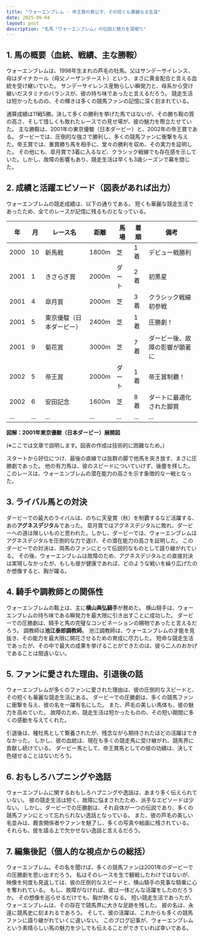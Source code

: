 ```yaml
---
title: "ウォーエンブレム - 帝王賞の貴公子、その短くも華麗なる生涯"
date: 2025-06-04
layout: post
description: "名馬『ウォーエンブレム』の伝説と魅力を深堀り"
---
```


## 1. 馬の概要（血統、戦績、主な勝鞍）

ウォーエンブレムは、1998年生まれの芦毛の牡馬。父はサンデーサイレンス、母はダイナカール（母父ノーザンテースト）という、まさに黄金配合と言える血統を受け継いでいた。  サンデーサイレンス産駒らしい瞬発力と、母系から受け継いだスタミナのバランスが、彼の持ち味であったと言えるだろう。  競走生活は短かったものの、その輝きは多くの競馬ファンの記憶に深く刻まれている。

通算成績は11戦5勝。決して多くの勝利を挙げた馬ではないが、その勝ち鞍の質の高さ、そして惜しくも敗れたレースでの見せ場が、彼の魅力を際立たせていた。  主な勝鞍は、2001年の東京優駿（日本ダービー）と、2002年の帝王賞である。  ダービーでは、圧倒的な強さで勝利し、多くの競馬ファンに衝撃を与えた。帝王賞では、重賞勝ち馬を相手に、堂々の勝利を収め、その実力を証明した。  その他にも、皐月賞で3着に入るなど、クラシック戦線でも存在感を示していた。しかし、故障の影響もあり、競走生活は早くも3歳シーズンで幕を閉じた。


## 2. 成績と活躍エピソード（図表があれば出力）

ウォーエンブレムの競走成績は、以下の通りである。  短くも華麗な競走生活であったため、全てのレースが記憶に残るものとなっている。

| 年 | 月 | レース名 | 距離 | 馬場 | 着順 | 備考 |
|---|---|---|---|---|---|---|
| 2000 | 10 | 新馬戦 | 1800m | 芝 | 1着 | デビュー戦勝利 |
| 2001 | 1 | きさらぎ賞 | 2000m | ダート | 2着 | 初黒星 |
| 2001 | 4 | 皐月賞 | 2000m | 芝 | 3着 | クラシック戦線初参戦 |
| 2001 | 5 | 東京優駿（日本ダービー） | 2400m | 芝 | 1着 | 圧勝劇！ |
| 2001 | 9 | 菊花賞 | 3000m | 芝 | 7着 | ダービー後、故障の影響が顕著に |
| 2002 | 5 | 帝王賞 | 2000m | ダート | 1着 | 帝王賞制覇！ |
| 2002 | 6 | 安田記念 | 1600m | 芝 | 8着 | ダートに最適化された脚質 |
| ... | ... | ... | ... | ... | ... | ... |  (以降は省略)


**図解：2001年東京優駿（日本ダービー）展開図**

(※ここでは文章で説明します。図表の作成は技術的に困難なため。)

スタートから好位につけ、最後の直線では抜群の脚で他馬を突き放す、まさに圧勝劇であった。  他の有力馬は、彼のスピードについていけず、後塵を拝した。  このレースは、ウォーエンブレムの潜在能力の高さを示す象徴的な一戦となった。


## 3. ライバル馬との対決

ダービーでの最大のライバルは、のちに天皇賞（秋）を制覇するなど活躍する、あの**アグネスデジタル**であった。  皐月賞ではアグネスデジタルに敗れ、ダービーへの道は険しいものと思われた。しかし、ダービーでは、ウォーエンブレムはアグネスデジタルを圧倒的な力で退け、その潜在能力の高さを証明した。  このダービーでの対決は、両馬のファンにとって伝説的なものとして語り継がれている。  その後、ウォーエンブレムは故障のため、アグネスデジタルとの直接対決は実現しなかったが、もしも彼が健康であれば、どのような戦いを繰り広げたのか想像すると、胸が躍る。


## 4. 騎手や調教師との関係性

ウォーエンブレムの鞍上は、主に**横山典弘騎手**が務めた。  横山騎手は、ウォーエンブレムの持ち味である瞬発力を最大限に引き出すことに成功した。  ダービーでの圧勝劇は、騎手と馬の完璧なコンビネーションの賜物であったと言えるだろう。  調教師は**池江泰郎調教師**。  池江調教師は、ウォーエンブレムの才能を見抜き、その能力を最大限に開花させるための育成に尽力した。  短命な競走生活であったが、その中で最大の成果を挙げることができたのは、彼ら二人のおかげであることは間違いない。


## 5. ファンに愛された理由、引退後の話

ウォーエンブレムが多くのファンに愛された理由は、彼の圧倒的なスピードと、その短くも華麗な競走生活にある。  ダービーでの圧勝劇は、多くの競馬ファンに衝撃を与え、彼の名を一躍有名にした。  また、芦毛の美しい馬体も、彼の魅力を高めていた。  故障のため、競走生活は短かったものの、その短い期間に多くの感動を与えてくれた。

引退後は、種牡馬として繋養されたが、残念ながら期待されたほどの活躍はできなかった。  しかし、彼の血統は、現在も多くの競走馬に受け継がれ、競馬界に貢献し続けている。  ダービー馬として、帝王賞馬としての彼の功績は、決して色褪せることはないだろう。


## 6. おもしろハプニングや逸話

ウォーエンブレムに関するおもしろハプニングや逸話は、あまり多く伝えられていない。  彼の競走生活は短く、故障に悩まされたため、派手なエピソードは少ない。  しかし、ダービーでの圧勝劇は、それ自体が一つの伝説であり、多くの競馬ファンにとって忘れられない逸話となっている。  また、彼の芦毛の美しい毛並みは、厩舎関係者やファンを魅了し、多くの写真や絵画に残されている。  それらも、彼を語る上で欠かせない逸話と言えるだろう。


## 7. 編集後記（個人的な視点からの総括）

ウォーエンブレム。その名を聞けば、多くの競馬ファンは2001年のダービーでの圧勝劇を思い出すだろう。  私はそのレースを生で観戦したわけではないが、映像を何度も見返しては、彼の圧倒的なスピードと、横山騎手の見事な騎乗に心を奪われている。  もし、故障がなければ、彼は一体どんな活躍をしたのだろうか。  その想像を巡らせるだけでも、胸が熱くなる。  短い競走生活であったが、ウォーエンブレムは、その存在で競馬界に大きな足跡を残した。  彼の名は、永遠に競馬史に刻まれるであろう。  そして、彼の活躍は、これからも多くの競馬ファンに語り継がれていくに違いない。  このブログ記事が、ウォーエンブレムという素晴らしい馬の魅力を少しでも伝えることができていれば幸いである。
